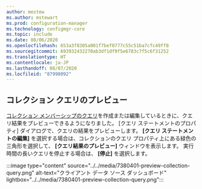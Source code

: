 ```yaml
---
author: mestew
ms.author: mstewart
ms.prod: configuration-manager
ms.technology: configmgr-core
ms.topic: include
ms.date: 08/06/2020
ms.openlocfilehash: 653a3f8305a001f7bef0777c55c51ba7cfc49ff8
ms.sourcegitcommit: 693932432270ab3df1df9f5e6783c7f5c6f31252
ms.translationtype: HT
ms.contentlocale: ja-JP
ms.lasthandoff: 08/07/2020
ms.locfileid: "87998092"
---
```

## <a name="collection-query-preview"></a>コレクション クエリのプレビュー
<!--7380401-->
[コレクション メンバーシップのクエリ](../../../../clients/manage/collections/create-collections.md#bkmk-query)を作成または編集しているときに、クエリ結果をプレビューできるようになりました。 [クエリ ステートメントのプロパティ] ダイアログで、クエリの結果をプレビューします。 **[クエリ ステートメントの編集]** を選択する場合は、コレクションのクエリ プロパティ上にある緑色の三角形を選択して、 **[クエリ結果のプレビュー]** ウィンドウを表示します。 実行時間の長いクエリを停止する場合は、 **[停止]** を選択します。

:::image type="content" source="../../media/7380401-preview-collection-query.png" alt-text="クライアント データ ソース ダッシュボード" lightbox="../../media/7380401-preview-collection-query.png":::